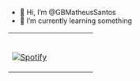 - 👋 Hi, I’m @GBMatheusSantos
- 🌱 I’m currently learning something

<table width="100%"> 
  <tr>
  <td width="50%">

&nbsp; <br> [![Spotify](https://novatorem.vercel.app/api/spotify?background_color=0d1117&border_color=ffffff)](https://open.spotify.com/user/31crbcuj5sojvzzzoebdp5wz6ijm)

  </td>
  <td width="50%">

  </p>
  </td>
</table>
